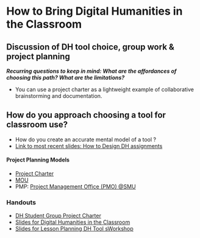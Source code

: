 # How to Bring Digital Humanities in the Classroom 
## Discussion of DH tool choice, group work & project planning

***Recurring questions to keep in mind: What are the affordances of choosing this path? What are the limitations?*** 
* You can use a project charter as a lightweight example of collaborative brainstorming and documentation.

## How do you approach choosing a tool for classroom use? 
* How do you create an accurate mental model of a tool ? 
* [Link to most recent slides: How to Design DH assignments](https://docs.google.com/presentation/d/1NfKpBmQ_zTgORmcaLemTEfF_obj16CVej2iebTTlgEc/edit)

#### Project Planning Models 

* [Project Charter](https://stewartvarner.com/2014/05/project-charter/) 
* [MOU](https://rc.library.uta.edu/uta-ir/handle/10106/25646)
* PMP: [Project Management Office (PMO) @SMU](https://www.smu.edu/OIT/Governance)

### Handouts
* [DH Student Group Project Charter](https://github.com/SouthernMethodistUniversity/dhclass/blob/master/sections/DHStudentGroupProjectCharter.pdf)
* [Slides for Digital Humanities in the Classroom](https://github.com/SouthernMethodistUniversity/dhclass/blob/master/sections/DigitalHumanitiesintheClassroom.pdf)
* [Slides for Lesson Planning DH Tool sWorkshop](https://github.com/SouthernMethodistUniversity/dhclass/blob/master/sections/SlidesLessonPlanningDHToolsWorkshop.pdf)
  
